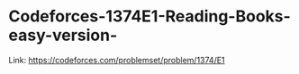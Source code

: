 # Codeforces-1374E1-Reading-Books-easy-version-
Link: https://codeforces.com/problemset/problem/1374/E1
